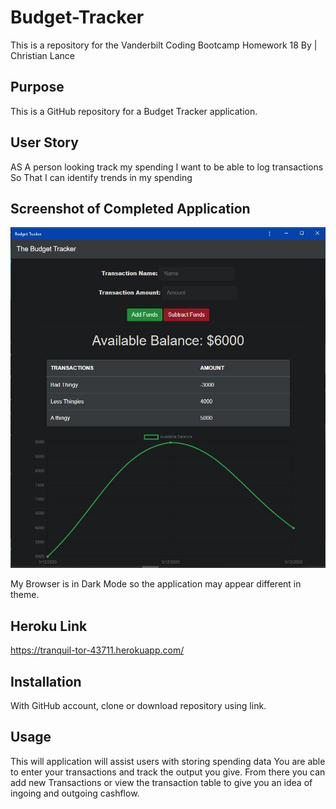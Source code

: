 # Budget-Tracker

This is a repository for the Vanderbilt Coding Bootcamp Homework 18
By | Christian Lance


## Purpose
This is a GitHub repository for a Budget Tracker application. 


## User Story
AS A person looking track my spending
I want to be able to log transactions
So That I can identify trends in my spending


## Screenshot of Completed Application

![Budget-Tracker](/public/other.JPG)

My Browser is in Dark Mode so the application may appear different in theme.

## Heroku Link
https://tranquil-tor-43711.herokuapp.com/

## Installation

With GitHub account, clone or download repository using link. 


## Usage

This will application will assist users with storing spending data
You are able to enter your transactions and track the output you give.
From there you can add new Transactions or view the transaction table 
to give you an idea of ingoing and outgoing cashflow.